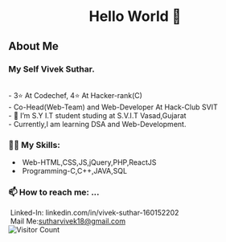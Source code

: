 <h1 align="center">Hello World 👋</h1>
<h2>About Me</h2>


<h3>My Self Vivek Suthar.</h3><br/>
- 3⭐ At Codechef, 4⭐ At Hacker-rank(C)<br/>
- Co-Head(Web-Team) and Web-Developer At Hack-Club SVIT <br/>
- 🌱 I’m S.Y I.T student studing at S.V.I.T Vasad,Gujarat<br/>
- Currently,I am learning DSA and Web-Development.<br/>
 
### 🤹‍♀️ My Skills:<br/>
- &nbsp;Web-HTML,CSS,JS,jQuery,PHP,ReactJS
- &nbsp;Programming-C,C++,JAVA,SQL<br/>
### 📫 How to reach me: ...</br>
&nbsp;Linked-In: linkedin.com/in/vivek-suthar-160152202<br/>
&nbsp;Mail Me:sutharvivek18@gmail.com<br/>
![Visitor Count](https://profile-counter.glitch.me/{VIVEK-SUTHAR}/count.svg)



